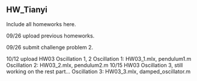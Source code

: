## HW_Tianyi

Include all homeworks here.


09/26 upload previous homeworks.

09/26 submit challenge problem 2.

10/12  upload HW03 Oscillation 1, 2
        Oscillation 1: HW03_1.mlx, pendulum1.m
        Oscillation 2: HW03_2.mlx, pendulum2.m
10/15  HW03 Oscillation 3, still working on the rest part...
        Oscillation 3: HW03_3.mlx, damped_oscillator.m
